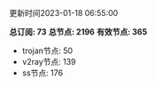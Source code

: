 更新时间2023-01-18 06:55:00

**总订阅: 73**
**总节点: 2196**
**有效节点: 365**
- trojan节点: 50
- v2ray节点: 139
- ss节点: 176
